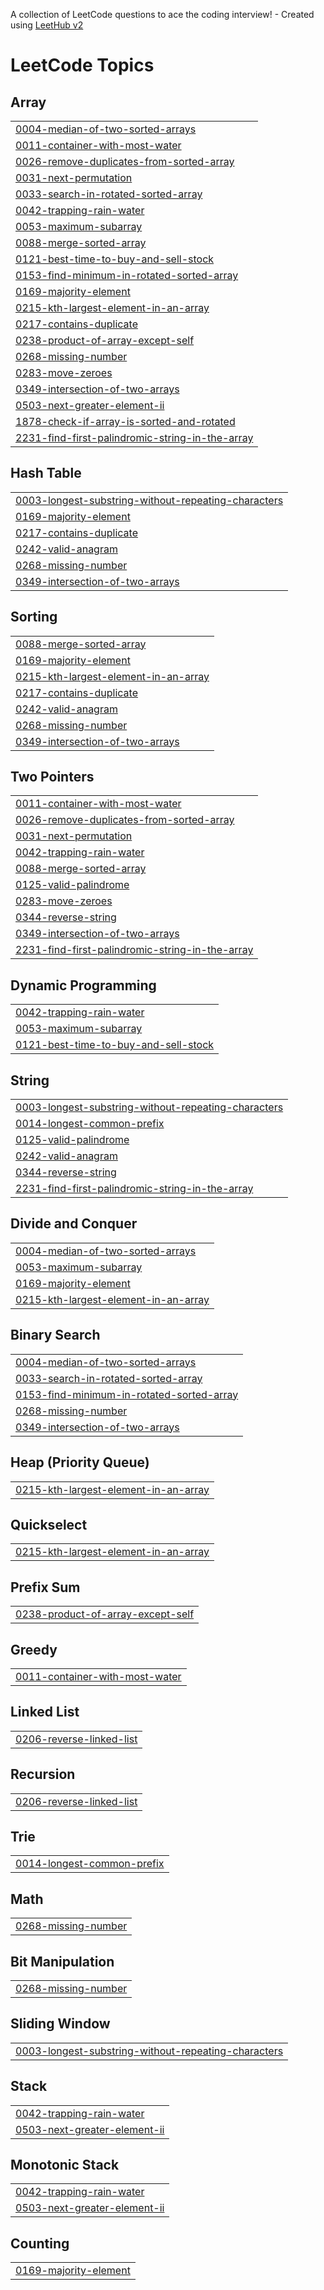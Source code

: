 A collection of LeetCode questions to ace the coding interview! - Created using [LeetHub v2](https://github.com/arunbhardwaj/LeetHub-2.0)
<!---LeetCode Topics Start-->
# LeetCode Topics
## Array
|  |
| ------- |
| [0004-median-of-two-sorted-arrays](https://github.com/Wizard0880/DSA_Streak/tree/master/0004-median-of-two-sorted-arrays) |
| [0011-container-with-most-water](https://github.com/Wizard0880/DSA_Streak/tree/master/0011-container-with-most-water) |
| [0026-remove-duplicates-from-sorted-array](https://github.com/Wizard0880/DSA_Streak/tree/master/0026-remove-duplicates-from-sorted-array) |
| [0031-next-permutation](https://github.com/Wizard0880/DSA_Streak/tree/master/0031-next-permutation) |
| [0033-search-in-rotated-sorted-array](https://github.com/Wizard0880/DSA_Streak/tree/master/0033-search-in-rotated-sorted-array) |
| [0042-trapping-rain-water](https://github.com/Wizard0880/DSA_Streak/tree/master/0042-trapping-rain-water) |
| [0053-maximum-subarray](https://github.com/Wizard0880/DSA_Streak/tree/master/0053-maximum-subarray) |
| [0088-merge-sorted-array](https://github.com/Wizard0880/DSA_Streak/tree/master/0088-merge-sorted-array) |
| [0121-best-time-to-buy-and-sell-stock](https://github.com/Wizard0880/DSA_Streak/tree/master/0121-best-time-to-buy-and-sell-stock) |
| [0153-find-minimum-in-rotated-sorted-array](https://github.com/Wizard0880/DSA_Streak/tree/master/0153-find-minimum-in-rotated-sorted-array) |
| [0169-majority-element](https://github.com/Wizard0880/DSA_Streak/tree/master/0169-majority-element) |
| [0215-kth-largest-element-in-an-array](https://github.com/Wizard0880/DSA_Streak/tree/master/0215-kth-largest-element-in-an-array) |
| [0217-contains-duplicate](https://github.com/Wizard0880/DSA_Streak/tree/master/0217-contains-duplicate) |
| [0238-product-of-array-except-self](https://github.com/Wizard0880/DSA_Streak/tree/master/0238-product-of-array-except-self) |
| [0268-missing-number](https://github.com/Wizard0880/DSA_Streak/tree/master/0268-missing-number) |
| [0283-move-zeroes](https://github.com/Wizard0880/DSA_Streak/tree/master/0283-move-zeroes) |
| [0349-intersection-of-two-arrays](https://github.com/Wizard0880/DSA_Streak/tree/master/0349-intersection-of-two-arrays) |
| [0503-next-greater-element-ii](https://github.com/Wizard0880/DSA_Streak/tree/master/0503-next-greater-element-ii) |
| [1878-check-if-array-is-sorted-and-rotated](https://github.com/Wizard0880/DSA_Streak/tree/master/1878-check-if-array-is-sorted-and-rotated) |
| [2231-find-first-palindromic-string-in-the-array](https://github.com/Wizard0880/DSA_Streak/tree/master/2231-find-first-palindromic-string-in-the-array) |
## Hash Table
|  |
| ------- |
| [0003-longest-substring-without-repeating-characters](https://github.com/Wizard0880/DSA_Streak/tree/master/0003-longest-substring-without-repeating-characters) |
| [0169-majority-element](https://github.com/Wizard0880/DSA_Streak/tree/master/0169-majority-element) |
| [0217-contains-duplicate](https://github.com/Wizard0880/DSA_Streak/tree/master/0217-contains-duplicate) |
| [0242-valid-anagram](https://github.com/Wizard0880/DSA_Streak/tree/master/0242-valid-anagram) |
| [0268-missing-number](https://github.com/Wizard0880/DSA_Streak/tree/master/0268-missing-number) |
| [0349-intersection-of-two-arrays](https://github.com/Wizard0880/DSA_Streak/tree/master/0349-intersection-of-two-arrays) |
## Sorting
|  |
| ------- |
| [0088-merge-sorted-array](https://github.com/Wizard0880/DSA_Streak/tree/master/0088-merge-sorted-array) |
| [0169-majority-element](https://github.com/Wizard0880/DSA_Streak/tree/master/0169-majority-element) |
| [0215-kth-largest-element-in-an-array](https://github.com/Wizard0880/DSA_Streak/tree/master/0215-kth-largest-element-in-an-array) |
| [0217-contains-duplicate](https://github.com/Wizard0880/DSA_Streak/tree/master/0217-contains-duplicate) |
| [0242-valid-anagram](https://github.com/Wizard0880/DSA_Streak/tree/master/0242-valid-anagram) |
| [0268-missing-number](https://github.com/Wizard0880/DSA_Streak/tree/master/0268-missing-number) |
| [0349-intersection-of-two-arrays](https://github.com/Wizard0880/DSA_Streak/tree/master/0349-intersection-of-two-arrays) |
## Two Pointers
|  |
| ------- |
| [0011-container-with-most-water](https://github.com/Wizard0880/DSA_Streak/tree/master/0011-container-with-most-water) |
| [0026-remove-duplicates-from-sorted-array](https://github.com/Wizard0880/DSA_Streak/tree/master/0026-remove-duplicates-from-sorted-array) |
| [0031-next-permutation](https://github.com/Wizard0880/DSA_Streak/tree/master/0031-next-permutation) |
| [0042-trapping-rain-water](https://github.com/Wizard0880/DSA_Streak/tree/master/0042-trapping-rain-water) |
| [0088-merge-sorted-array](https://github.com/Wizard0880/DSA_Streak/tree/master/0088-merge-sorted-array) |
| [0125-valid-palindrome](https://github.com/Wizard0880/DSA_Streak/tree/master/0125-valid-palindrome) |
| [0283-move-zeroes](https://github.com/Wizard0880/DSA_Streak/tree/master/0283-move-zeroes) |
| [0344-reverse-string](https://github.com/Wizard0880/DSA_Streak/tree/master/0344-reverse-string) |
| [0349-intersection-of-two-arrays](https://github.com/Wizard0880/DSA_Streak/tree/master/0349-intersection-of-two-arrays) |
| [2231-find-first-palindromic-string-in-the-array](https://github.com/Wizard0880/DSA_Streak/tree/master/2231-find-first-palindromic-string-in-the-array) |
## Dynamic Programming
|  |
| ------- |
| [0042-trapping-rain-water](https://github.com/Wizard0880/DSA_Streak/tree/master/0042-trapping-rain-water) |
| [0053-maximum-subarray](https://github.com/Wizard0880/DSA_Streak/tree/master/0053-maximum-subarray) |
| [0121-best-time-to-buy-and-sell-stock](https://github.com/Wizard0880/DSA_Streak/tree/master/0121-best-time-to-buy-and-sell-stock) |
## String
|  |
| ------- |
| [0003-longest-substring-without-repeating-characters](https://github.com/Wizard0880/DSA_Streak/tree/master/0003-longest-substring-without-repeating-characters) |
| [0014-longest-common-prefix](https://github.com/Wizard0880/DSA_Streak/tree/master/0014-longest-common-prefix) |
| [0125-valid-palindrome](https://github.com/Wizard0880/DSA_Streak/tree/master/0125-valid-palindrome) |
| [0242-valid-anagram](https://github.com/Wizard0880/DSA_Streak/tree/master/0242-valid-anagram) |
| [0344-reverse-string](https://github.com/Wizard0880/DSA_Streak/tree/master/0344-reverse-string) |
| [2231-find-first-palindromic-string-in-the-array](https://github.com/Wizard0880/DSA_Streak/tree/master/2231-find-first-palindromic-string-in-the-array) |
## Divide and Conquer
|  |
| ------- |
| [0004-median-of-two-sorted-arrays](https://github.com/Wizard0880/DSA_Streak/tree/master/0004-median-of-two-sorted-arrays) |
| [0053-maximum-subarray](https://github.com/Wizard0880/DSA_Streak/tree/master/0053-maximum-subarray) |
| [0169-majority-element](https://github.com/Wizard0880/DSA_Streak/tree/master/0169-majority-element) |
| [0215-kth-largest-element-in-an-array](https://github.com/Wizard0880/DSA_Streak/tree/master/0215-kth-largest-element-in-an-array) |
## Binary Search
|  |
| ------- |
| [0004-median-of-two-sorted-arrays](https://github.com/Wizard0880/DSA_Streak/tree/master/0004-median-of-two-sorted-arrays) |
| [0033-search-in-rotated-sorted-array](https://github.com/Wizard0880/DSA_Streak/tree/master/0033-search-in-rotated-sorted-array) |
| [0153-find-minimum-in-rotated-sorted-array](https://github.com/Wizard0880/DSA_Streak/tree/master/0153-find-minimum-in-rotated-sorted-array) |
| [0268-missing-number](https://github.com/Wizard0880/DSA_Streak/tree/master/0268-missing-number) |
| [0349-intersection-of-two-arrays](https://github.com/Wizard0880/DSA_Streak/tree/master/0349-intersection-of-two-arrays) |
## Heap (Priority Queue)
|  |
| ------- |
| [0215-kth-largest-element-in-an-array](https://github.com/Wizard0880/DSA_Streak/tree/master/0215-kth-largest-element-in-an-array) |
## Quickselect
|  |
| ------- |
| [0215-kth-largest-element-in-an-array](https://github.com/Wizard0880/DSA_Streak/tree/master/0215-kth-largest-element-in-an-array) |
## Prefix Sum
|  |
| ------- |
| [0238-product-of-array-except-self](https://github.com/Wizard0880/DSA_Streak/tree/master/0238-product-of-array-except-self) |
## Greedy
|  |
| ------- |
| [0011-container-with-most-water](https://github.com/Wizard0880/DSA_Streak/tree/master/0011-container-with-most-water) |
## Linked List
|  |
| ------- |
| [0206-reverse-linked-list](https://github.com/Wizard0880/DSA_Streak/tree/master/0206-reverse-linked-list) |
## Recursion
|  |
| ------- |
| [0206-reverse-linked-list](https://github.com/Wizard0880/DSA_Streak/tree/master/0206-reverse-linked-list) |
## Trie
|  |
| ------- |
| [0014-longest-common-prefix](https://github.com/Wizard0880/DSA_Streak/tree/master/0014-longest-common-prefix) |
## Math
|  |
| ------- |
| [0268-missing-number](https://github.com/Wizard0880/DSA_Streak/tree/master/0268-missing-number) |
## Bit Manipulation
|  |
| ------- |
| [0268-missing-number](https://github.com/Wizard0880/DSA_Streak/tree/master/0268-missing-number) |
## Sliding Window
|  |
| ------- |
| [0003-longest-substring-without-repeating-characters](https://github.com/Wizard0880/DSA_Streak/tree/master/0003-longest-substring-without-repeating-characters) |
## Stack
|  |
| ------- |
| [0042-trapping-rain-water](https://github.com/Wizard0880/DSA_Streak/tree/master/0042-trapping-rain-water) |
| [0503-next-greater-element-ii](https://github.com/Wizard0880/DSA_Streak/tree/master/0503-next-greater-element-ii) |
## Monotonic Stack
|  |
| ------- |
| [0042-trapping-rain-water](https://github.com/Wizard0880/DSA_Streak/tree/master/0042-trapping-rain-water) |
| [0503-next-greater-element-ii](https://github.com/Wizard0880/DSA_Streak/tree/master/0503-next-greater-element-ii) |
## Counting
|  |
| ------- |
| [0169-majority-element](https://github.com/Wizard0880/DSA_Streak/tree/master/0169-majority-element) |
<!---LeetCode Topics End-->